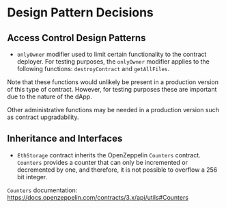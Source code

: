 # Design Pattern Decisions

## Access Control Design Patterns

- `onlyOwner` modifier used to limit certain functionality to the contract deployer.  For testing purposes, the `onlyOwner` modifier applies to the following functions: `destroyContract` and `getAllFiles`.

Note that these functions would unlikely be present in a production version of this type of contract.  However, for testing purposes these are important due to the nature of the dApp.

Other administrative functions may be needed in a production version such as contract upgradability.

## Inheritance and Interfaces

- `EthStorage` contract inherits the OpenZeppelin `Counters` contract.  `Counters` provides a counter that can only be incremented or decremented by one, and therefore, it is not possible to overflow a 256 bit integer.

`Counters` documentation: https://docs.openzeppelin.com/contracts/3.x/api/utils#Counters

